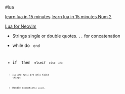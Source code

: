 #lua

[learn lua in 15 minutes](https://learnxinyminutes.com/docs/lua/)
[learn lua in 15 minutes Num 2](http://tylerneylon.com/a/learn-lua/?ref=hackr.io)

[Lua for Neovim](https://vonheikemen.github.io/devlog/tools/configuring-neovim-using-lua/)

- Strings single or double quotes. `..` for concatenation
- while <boolean> do <code> end
- if <boolean> then <code> elseif <code> else <code> end
-  `nil` and `false` are only false things

- Handle exceptions: `pcall`.
